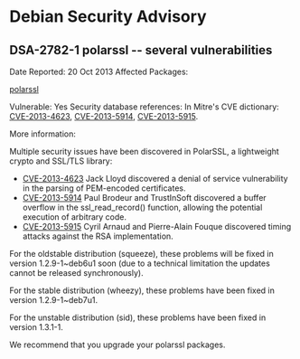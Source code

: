 
Debian Security Advisory
========================


DSA-2782-1 polarssl -- several vulnerabilities
----------------------------------------------



Date Reported:
20 Oct 2013
Affected Packages:

[polarssl](https://packages.debian.org/src:polarssl)

Vulnerable:
Yes
Security database references:
In Mitre's CVE dictionary: [CVE-2013-4623](https://security-tracker.debian.org/tracker/CVE-2013-4623), [CVE-2013-5914](https://security-tracker.debian.org/tracker/CVE-2013-5914), [CVE-2013-5915](https://security-tracker.debian.org/tracker/CVE-2013-5915).  

More information:

Multiple security issues have been discovered in PolarSSL, a lightweight
crypto and SSL/TLS library:


* [CVE-2013-4623](https://security-tracker.debian.org/tracker/CVE-2013-4623)
Jack Lloyd discovered a denial of service vulnerability in the
 parsing of PEM-encoded certificates.
* [CVE-2013-5914](https://security-tracker.debian.org/tracker/CVE-2013-5914)
Paul Brodeur and TrustInSoft discovered a buffer overflow in the
 ssl\_read\_record() function, allowing the potential execution of
 arbitrary code.
* [CVE-2013-5915](https://security-tracker.debian.org/tracker/CVE-2013-5915)
Cyril Arnaud and Pierre-Alain Fouque discovered timing attacks against
 the RSA implementation.


For the oldstable distribution (squeeze), these problems will be fixed in
version 1.2.9-1~deb6u1 soon (due to a technical limitation the updates
cannot be released synchronously).


For the stable distribution (wheezy), these problems have been fixed in
version 1.2.9-1~deb7u1.


For the unstable distribution (sid), these problems have been fixed in
version 1.3.1-1.


We recommend that you upgrade your polarssl packages.





